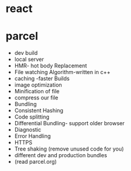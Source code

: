 # react
# parcel
- dev build
- local server
- HMR- hot body Replacement
- File watching Algorithm-written in c++
- caching -faster Builds
- image optimization 
- Minification of file
- compress our file
- Bundling
- Consistent Hashing
- Code splitting
- Differential Bundling- support older browser
- Diagnostic
- Error Handling
- HTTPS
- Tree shaking (remove unused code for you)
- different dev and production bundles
- (read parcel.org)